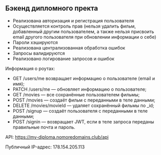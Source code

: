 ## Бэкенд дипломного пректа

- Реализована авторизация и регистрация пользователя
- Осуществляется контроль прав (нельзя удалить фильм, добавленный другим пользователем, а также нельзя присвоить email другого пользователя при обновлении информации о себе)
- Пароли хэшируются
- Реализована централизованная обработка ошибок
- Запросы валидируются
- Реализовано логирование запросов и ошибок

Информация о роутах:

- GET /users/me возвращает информацию о пользователе (email и имя);
- PATCH /users/me — обновляет информацию о пользователе;
- GET /movies — все сохранённые пользователем фильмы;
- POST /movies — создаёт фильм с переданными в теле данными;
- DELETE /movies/movieId — удаляет сохранённый фильмы по _id;
- POST /signup — создаёт пользователя с переданными в теле данными;
- POST /signin — возвращает JWT, если в теле запроса переданы правильные почта и пароль.
  
API: https://my-diploma.nomoredomains.club/api

Публичный IP-адрес: 178.154.205.113
